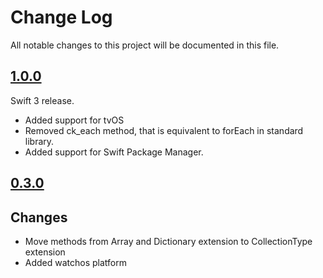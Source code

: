 # Change Log
All notable changes to this project will be documented in this file.

## [1.0.0](https://github.com/DenHeadless/ClosureKit/releases/tag/1.0.0)

Swift 3 release.

* Added support for tvOS
* Removed ck_each method, that is equivalent to forEach in standard library.
* Added support for Swift Package Manager.

## [0.3.0](https://github.com/DenHeadless/ClosureKit/releases/tag/0.3.0)

## Changes

* Move methods from Array and Dictionary extension to CollectionType extension
* Added watchos platform

